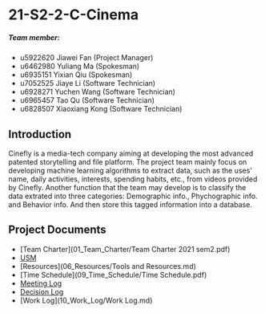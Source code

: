 # 21-S2-2-C-Cinema

##### Team member:
* u5922620    Jiawei Fan (Project Manager)
* u6462980    Yuliang Ma (Spokesman)
* u6935151    Yixian Qiu (Spokesman)
* u7052525    Jiaye Li (Software Technician)
* u6928271    Yuchen Wang (Software Technician)
* u6965457    Tao Qu (Software Technician)
* u6828507    Xiaoxiang Kong (Software Technician)

## Introduction
Cinefly is a media-tech company aiming at developing the most advanced patented storytelling and file platform. The project team mainly focus on developing machine learning algorithms to extract data, such as the uses' name, daily activities, interests, spending habits, etc., from videos provided by Cinefly. Another function that the team may develop is to classify the data extrated into three categories: Demographic info., Phychographic info. and Behavior info. And then store this tagged information into a database.

## Project Documents
*  [Team Charter](01_Team_Charter/Team Charter 2021 sem2.pdf)
*  [USM](09_Time_Schedule/USM_cinema.jpg)
*  [Resources](06_Resources/Tools and Resources.md)
*  [Time Schedule](09_Time_Schedule/Time Schedule.pdf)
*  [Meeting Log](05_Meeting_Minutes/)
*  [Decision Log](04_Decision_Making/Decision_Logs.md)
*  [Work Log](10_Work_Log/Work Log.md)
